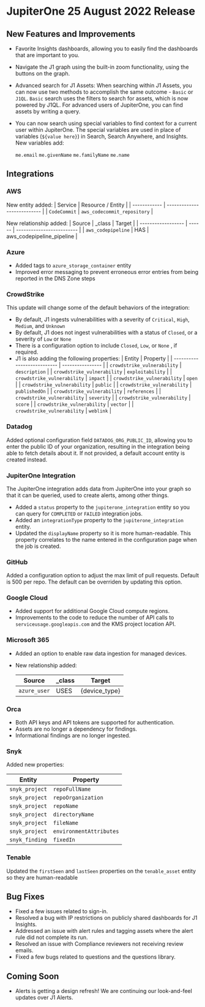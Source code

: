 # JupiterOne 25 August 2022 Release

## New Features and Improvements
- Favorite Insights dashboards, allowing you to easily find the dashboards that are important to you. 
- Navigate the J1 graph using the built-in zoom functionality, using the buttons on the graph. 
- Advanced search for J1 Assets: When searching within J1 Assets, you can now use two methods to accomplish the same outcome - `Basic` or `J1QL`. `Basic` search uses the filters to search for assets, which is now powered by J1QL. For advanced users of JupiterOne, you can find assets by writing a query. 
- You can now search using special variables to find context for a current user within JupiterOne. The special variables are used in place of variables (`${value here}`) in Search, Search Anywhere, and Insights. New variables add: 

  `me.email`
  `me.givenName`
  `me.familyName`
  `me.name`
## Integrations

### AWS
New entity added:
  | Service      | Resource / Entity           |
  | ------------ | --------------------------- |
  | `CodeCommit` | `aws_codecommit_repository` |

New relationship added:
  | Source             | _class | Target                    |
  | ------------------ | ------ | ------------------------- |
  | `aws_codepipeline` | HAS    | aws_codepipeline_pipeline |

### Azure
  - Added tags to `azure_storage_container` entity
  - Improved error messaging to prevent erroneous error entries from being reported in the DNS Zone steps

### CrowdStrike
  This update will change some of the default behaviors of the integration:
  - By default, J1 ingests vulnerabilities with a severity of `Critical`, `High`, `Medium`, and `Unknown`
  - By default, J1 does not ingest vulnerabilities with a status of `Closed`, or a severity of `Low` or `None`
  - There is a configuration option to include `Closed`, `Low`, or `None` , if required.
  - J1 is also adding the following properties:
      | Entity                      | Property         |
      | --------------------------- | ---------------- |
      | `crowdstrike_vulnerability` | `description`    |
      | `crowdstrike_vulnerability` | `exploitability` |
      | `crowdstrike_vulnerability` | `impact`         |
      | `crowdstrike_vulnerability` | `open`           |
      | `crowdstrike_vulnerability` | `public`         |
      | `crowdstrike_vulnerability` | `publishedOn`    |
      | `crowdstrike_vulnerability` | `references`     |
      | `crowdstrike_vulnerability` | `severity`       |
      | `crowdstrike_vulnerability` | `score`          |
      | `crowdstrike_vulnerability` | `vector`         |
      | `crowdstrike_vulnerability` | `weblink`        |

### Datadog
Added optional configuration field `DATADOG_ORG_PUBLIC_ID`, allowing you to enter the public ID of your organization, resulting in the integration being able to fetch details about it. If not provided, a default account entity is created instead.

### JupiterOne Integration
The JupiterOne integration adds data from JupiterOne into your graph so that it can be queried, used to create alerts, among other things.

  - Added a `status` property to the `jupiterone_integration` entity so you can query for `COMPLETED` or `FAILED` integration jobs.
  - Added an `integrationType` property to the `jupiterone_integration` entity.
  - Updated the `displayName` property so it is more human-readable. This property correlates to the name entered in the configuration page when the job is created.

### GitHub
Added a configuration option to adjust the max limit of pull requests.  Default is 500 per repo.  The default can be overriden by updating this option.

### Google Cloud
  - Added support for additional Google Cloud compute regions.
  - Improvements to the code to reduce the number of API calls to `serviceusage.googleapis.com` and the KMS project location API.

### Microsoft 365
  - Added an option to enable raw data ingestion for managed devices.
  - New relationship added:

      | Source       | _class | Target        |
      | ------------ | ------ | ------------- |
      | `azure_user` | USES   | {device_type} |

### Orca
  - Both API keys and API tokens are supported for authentication.
  - Assets are no longer a dependency for findings.
  - Informational findings are no longer ingested.

### Snyk
Added new properties:

  | Entity         | Property                |
  | -------------- | ----------------------- |
  | `snyk_project` | `repoFullName`          |
  | `snyk_project` | `repoOrganization`      |
  | `snyk_project` | `repoName`              |
  | `snyk_project` | `directoryName`         |
  | `snyk_project` | `fileName`              |
  | `snyk_project` | `environmentAttributes` |
  | `snyk_finding` | `fixedIn`               |

### Tenable
Updated the `firstSeen` and `lastSeen` properties on the `tenable_asset` entity so they are human-readable

## Bug Fixes
-  Fixed a few issues related to sign-in. 
-  Resolved a bug with IP restrictions on publicly shared dashboards for J1 Insights. 
-  Addressed an issue with alert rules and tagging assets where the alert rule did not complete its run. 
-  Resolved an issue with Compliance reviewers not receiving review emails. 
-  Fixed a few bugs related to questions and the questions library. 


## Coming Soon
- Alerts is getting a design refresh! We are continuing our look-and-feel updates over J1 Alerts. 
